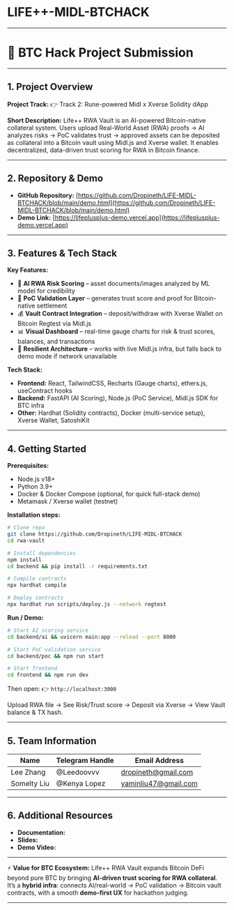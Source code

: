 # LIFE++-MIDL-BTCHACK


---

# 📝 BTC Hack Project Submission

---

## 1. Project Overview

**Project Track:**
👉 Track 2: Rune-powered Midl x Xverse Solidity dApp

**Short Description:**
Life++ RWA Vault is an AI-powered Bitcoin-native collateral system.
Users upload Real-World Asset (RWA) proofs → AI analyzes risks → PoC validates trust → approved assets can be deposited as collateral into a Bitcoin vault using Midl.js and Xverse wallet.
It enables decentralized, data-driven trust scoring for RWA in Bitcoin finance.

---

## 2. Repository & Demo

* **GitHub Repository:** [https://github.com/Dropineth/LIFE-MIDL-BTCHACK/blob/main/demo.html](https://github.com/Dropineth/LIFE-MIDL-BTCHACK/blob/main/demo.html)
* **Demo Link:** [https://lifeplusplus-demo.vercel.app](https://lifeplusplus-demo.vercel.app)

---

## 3. Features & Tech Stack

**Key Features:**

* 🤖 **AI RWA Risk Scoring** – asset documents/images analyzed by ML model for credibility
* 🔐 **PoC Validation Layer** – generates trust score and proof for Bitcoin-native settlement
* 💰 **Vault Contract Integration** – deposit/withdraw with Xverse Wallet on Bitcoin Regtest via Midl.js
* 📊 **Visual Dashboard** – real-time gauge charts for risk & trust scores, balances, and transactions
* 🔄 **Resilient Architecture** – works with live Midl.js infra, but falls back to demo mode if network unavailable

**Tech Stack:**

* **Frontend:** React, TailwindCSS, Recharts (Gauge charts), ethers.js, useContract hooks
* **Backend:** FastAPI (AI Scoring), Node.js (PoC Service), Midl.js SDK for BTC infra
* **Other:** Hardhat (Solidity contracts), Docker (multi-service setup), Xverse Wallet, SatoshiKit

---

## 4. Getting Started

**Prerequisites:**

* Node.js v18+
* Python 3.9+
* Docker & Docker Compose (optional, for quick full-stack demo)
* Metamask / Xverse wallet (testnet)

**Installation steps:**

```bash
# Clone repo
git clone https://github.com/Dropineth/LIFE-MIDL-BTCHACK
cd rwa-vault

# Install dependencies
npm install
cd backend && pip install -r requirements.txt

# Compile contracts
npx hardhat compile

# Deploy contracts
npx hardhat run scripts/deploy.js --network regtest
```

**Run / Demo:**

```bash
# Start AI scoring service
cd backend/ai && uvicorn main:app --reload --port 8000

# Start PoC validation service
cd backend/poc && npm run start

# Start frontend
cd frontend && npm run dev
```

Then open:
👉 `http://localhost:3000`

Upload RWA file → See Risk/Trust score → Deposit via Xverse → View Vault balance & TX hash.

---

## 5. Team Information

| Name       | Telegram Handle | Email Address                                      |
| ---------- | --------------- | -----------------------------------------------    |
| Lee Zhang  | @Leedoovvv      | [dropineth@gmail.com](mailto:dropineth@gmail.com)  |
| Somelty Liu| @Kenya Lopez    | [yaminliu47@gmail.com](mailto:yaminliu47@gmail.com)|


---

## 6. Additional Resources

* **Documentation:** 
* **Slides:** 
* **Demo Video:**

---

⚡️ **Value for BTC Ecosystem:**
Life++ RWA Vault expands Bitcoin DeFi beyond pure BTC by bringing **AI-driven trust scoring for RWA collateral**.
It’s a **hybrid infra**: connects AI/real-world → PoC validation → Bitcoin vault contracts, with a smooth **demo-first UX** for hackathon judging.

---

